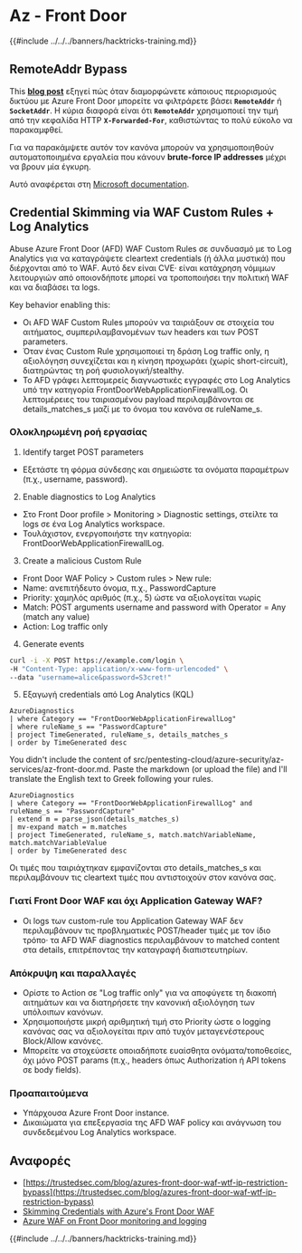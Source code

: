 # Az - Front Door

{{#include ../../../banners/hacktricks-training.md}}

## RemoteAddr Bypass

This **[blog post](https://trustedsec.com/blog/azures-front-door-waf-wtf-ip-restriction-bypass)** εξηγεί πώς όταν διαμορφώνετε κάποιους περιορισμούς δικτύου με Azure Front Door μπορείτε να φιλτράρετε βάσει **`RemoteAddr`** ή **`SocketAddr`**. Η κύρια διαφορά είναι ότι **`RemoteAddr`** χρησιμοποιεί την τιμή από την κεφαλίδα HTTP **`X-Forwarded-For`**, καθιστώντας το πολύ εύκολο να παρακαμφθεί.

Για να παρακάμψετε αυτόν τον κανόνα μπορούν να χρησιμοποιηθούν αυτοματοποιημένα εργαλεία που κάνουν **brute-force IP addresses** μέχρι να βρουν μία έγκυρη.

Αυτό αναφέρεται στη [Microsoft documentation](https://learn.microsoft.com/en-us/azure/web-application-firewall/afds/waf-front-door-configure-ip-restriction).

## Credential Skimming via WAF Custom Rules + Log Analytics

Abuse Azure Front Door (AFD) WAF Custom Rules σε συνδυασμό με το Log Analytics για να καταγράψετε cleartext credentials (ή άλλα μυστικά) που διέρχονται από το WAF. Αυτό δεν είναι CVE· είναι κατάχρηση νόμιμων λειτουργιών από οποιονδήποτε μπορεί να τροποποιήσει την πολιτική WAF και να διαβάσει τα logs.

Key behavior enabling this:
- Οι AFD WAF Custom Rules μπορούν να ταιριάξουν σε στοιχεία του αιτήματος, συμπεριλαμβανομένων των headers και των POST parameters.
- Όταν ένας Custom Rule χρησιμοποιεί τη δράση Log traffic only, η αξιολόγηση συνεχίζεται και η κίνηση προχωράει (χωρίς short-circuit), διατηρώντας τη ροή φυσιολογική/stealthy.
- Το AFD γράφει λεπτομερείς διαγνωστικές εγγραφές στο Log Analytics υπό την κατηγορία FrontDoorWebApplicationFirewallLog. Οι λεπτομέρειες του ταιριασμένου payload περιλαμβάνονται σε details_matches_s μαζί με το όνομα του κανόνα σε ruleName_s.

### Ολοκληρωμένη ροή εργασίας

1. Identify target POST parameters
- Εξετάστε τη φόρμα σύνδεσης και σημειώστε τα ονόματα παραμέτρων (π.χ., username, password).

2. Enable diagnostics to Log Analytics
- Στο Front Door profile > Monitoring > Diagnostic settings, στείλτε τα logs σε ένα Log Analytics workspace.
- Τουλάχιστον, ενεργοποιήστε την κατηγορία: FrontDoorWebApplicationFirewallLog.

3. Create a malicious Custom Rule
- Front Door WAF Policy > Custom rules > New rule:
- Name: ανεπιτήδευτο όνομα, π.χ., PasswordCapture
- Priority: χαμηλός αριθμός (π.χ., 5) ώστε να αξιολογείται νωρίς
- Match: POST arguments username and password with Operator = Any (match any value)
- Action: Log traffic only

4. Generate events
```bash
curl -i -X POST https://example.com/login \
-H "Content-Type: application/x-www-form-urlencoded" \
--data "username=alice&password=S3cret!"
```
5. Εξαγωγή credentials από Log Analytics (KQL)
```kusto
AzureDiagnostics
| where Category == "FrontDoorWebApplicationFirewallLog"
| where ruleName_s == "PasswordCapture"
| project TimeGenerated, ruleName_s, details_matches_s
| order by TimeGenerated desc
```
You didn't include the content of src/pentesting-cloud/azure-security/az-services/az-front-door.md. Paste the markdown (or upload the file) and I'll translate the English text to Greek following your rules.
```kusto
AzureDiagnostics
| where Category == "FrontDoorWebApplicationFirewallLog" and ruleName_s == "PasswordCapture"
| extend m = parse_json(details_matches_s)
| mv-expand match = m.matches
| project TimeGenerated, ruleName_s, match.matchVariableName, match.matchVariableValue
| order by TimeGenerated desc
```
Οι τιμές που ταιριάχτηκαν εμφανίζονται στο details_matches_s και περιλαμβάνουν τις cleartext τιμές που αντιστοιχούν στον κανόνα σας.

### Γιατί Front Door WAF και όχι Application Gateway WAF?
- Οι logs των custom-rule του Application Gateway WAF δεν περιλαμβάνουν τις προβληματικές POST/header τιμές με τον ίδιο τρόπο· τα AFD WAF diagnostics περιλαμβάνουν το matched content στα details, επιτρέποντας την καταγραφή διαπιστευτηρίων.

### Απόκρυψη και παραλλαγές
- Ορίστε το Action σε "Log traffic only" για να αποφύγετε τη διακοπή αιτημάτων και να διατηρήσετε την κανονική αξιολόγηση των υπόλοιπων κανόνων.
- Χρησιμοποιήστε μικρή αριθμητική τιμή στο Priority ώστε ο logging κανόνας σας να αξιολογείται πριν από τυχόν μεταγενέστερους Block/Allow κανόνες.
- Μπορείτε να στοχεύσετε οποιαδήποτε ευαίσθητα ονόματα/τοποθεσίες, όχι μόνο POST params (π.χ., headers όπως Authorization ή API tokens σε body fields).

### Προαπαιτούμενα
- Υπάρχουσα Azure Front Door instance.
- Δικαιώματα για επεξεργασία της AFD WAF policy και ανάγνωση του συνδεδεμένου Log Analytics workspace.

## Αναφορές

- [https://trustedsec.com/blog/azures-front-door-waf-wtf-ip-restriction-bypass](https://trustedsec.com/blog/azures-front-door-waf-wtf-ip-restriction-bypass)
- [Skimming Credentials with Azure's Front Door WAF](https://trustedsec.com/blog/skimming-credentials-with-azures-front-door-waf)
- [Azure WAF on Front Door monitoring and logging](https://learn.microsoft.com/en-us/azure/web-application-firewall/afds/waf-front-door-monitor)

{{#include ../../../banners/hacktricks-training.md}}
